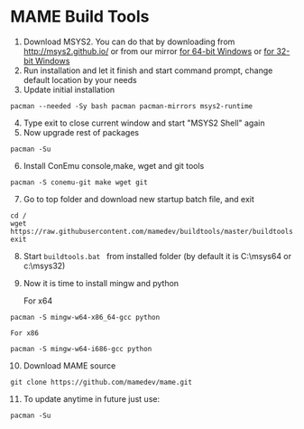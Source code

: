 # MAME Build Tools

1. Download MSYS2. You can do that by downloading from http://msys2.github.io/ or
   from our mirror [for 64-bit Windows](https://github.com/mamedev/buildtools/releases/download/1.0/msys2-x86_64-20150916.exe) or [for 32-bit Windows](https://github.com/mamedev/buildtools/releases/download/1.0/msys2-i686-20150916.exe)
2. Run installation and let it finish and start command prompt, change default location by your needs
3. Update initial installation

  ```
  pacman --needed -Sy bash pacman pacman-mirrors msys2-runtime
  ```
4. Type exit to close current window and start "MSYS2 Shell" again
5. Now upgrade rest of packages

  ```
  pacman -Su
  ```
6. Install ConEmu console,make, wget and git tools

  ```
  pacman -S conemu-git make wget git
  ```
7. Go to top folder and download new startup batch file, and exit 

  ```
  cd /
  wget https://raw.githubusercontent.com/mamedev/buildtools/master/buildtools.bat
  exit
  ```
8. Start  ```buildtools.bat ``` from installed folder (by default it is C:\msys64 or c:\msys32)
9. Now it is time to install mingw and python

    For x64
  ```
  pacman -S mingw-w64-x86_64-gcc python
  ```

    For x86
  ```
  pacman -S mingw-w64-i686-gcc python
  ```

10. Download MAME source

  ```
  git clone https://github.com/mamedev/mame.git
  ```

11. To update anytime in future just use:

  ```
  pacman -Su
  ```
